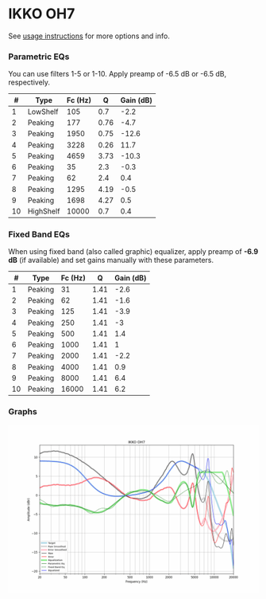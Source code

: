 # IKKO OH7
See [usage instructions](https://github.com/jaakkopasanen/AutoEq#usage) for more options and info.

### Parametric EQs
You can use filters 1-5 or 1-10. Apply preamp of -6.5 dB or -6.5 dB, respectively.

|   # | Type      |   Fc (Hz) |    Q |   Gain (dB) |
|-----|-----------|-----------|------|-------------|
|   1 | LowShelf  |       105 | 0.7  |        -2.2 |
|   2 | Peaking   |       177 | 0.76 |        -4.7 |
|   3 | Peaking   |      1950 | 0.75 |       -12.6 |
|   4 | Peaking   |      3228 | 0.26 |        11.7 |
|   5 | Peaking   |      4659 | 3.73 |       -10.3 |
|   6 | Peaking   |        35 | 2.3  |        -0.3 |
|   7 | Peaking   |        62 | 2.4  |         0.4 |
|   8 | Peaking   |      1295 | 4.19 |        -0.5 |
|   9 | Peaking   |      1698 | 4.27 |         0.5 |
|  10 | HighShelf |     10000 | 0.7  |         0.4 |

### Fixed Band EQs
When using fixed band (also called graphic) equalizer, apply preamp of **-6.9 dB** (if available) and set gains manually with these parameters.

|   # | Type    |   Fc (Hz) |    Q |   Gain (dB) |
|-----|---------|-----------|------|-------------|
|   1 | Peaking |        31 | 1.41 |        -2.6 |
|   2 | Peaking |        62 | 1.41 |        -1.6 |
|   3 | Peaking |       125 | 1.41 |        -3.9 |
|   4 | Peaking |       250 | 1.41 |        -3   |
|   5 | Peaking |       500 | 1.41 |         1.4 |
|   6 | Peaking |      1000 | 1.41 |         1   |
|   7 | Peaking |      2000 | 1.41 |        -2.2 |
|   8 | Peaking |      4000 | 1.41 |         0.9 |
|   9 | Peaking |      8000 | 1.41 |         6.4 |
|  10 | Peaking |     16000 | 1.41 |         6.2 |

### Graphs
![](./IKKO%20OH7.png)
